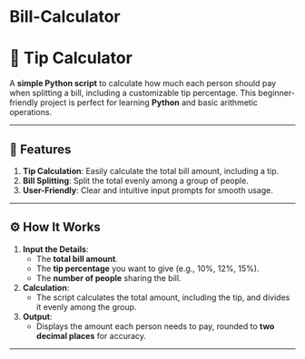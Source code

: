 # Bill-Calculator
# 💸 Tip Calculator  

A **simple Python script** to calculate how much each person should pay when splitting a bill, including a customizable tip percentage. This beginner-friendly project is perfect for learning **Python** and basic arithmetic operations.  

---

## 🚀 Features  
1. **Tip Calculation**: Easily calculate the total bill amount, including a tip.  
2. **Bill Splitting**: Split the total evenly among a group of people.  
3. **User-Friendly**: Clear and intuitive input prompts for smooth usage.  

---

## ⚙️ How It Works  
1. **Input the Details**:  
   - The **total bill amount**.  
   - The **tip percentage** you want to give (e.g., 10%, 12%, 15%).  
   - The **number of people** sharing the bill.  
2. **Calculation**:  
   - The script calculates the total amount, including the tip, and divides it evenly among the group.  
3. **Output**:  
   - Displays the amount each person needs to pay, rounded to **two decimal places** for accuracy.  

---
